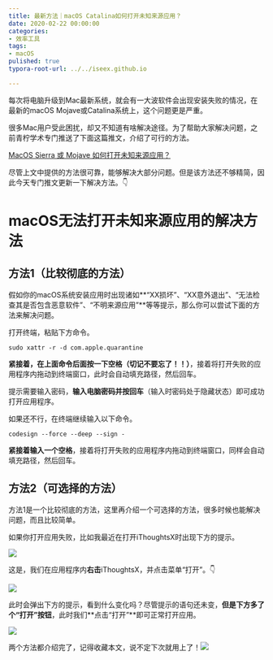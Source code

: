 ```yaml
---
title: 最新方法｜macOS Catalina如何打开未知来源应用？
date: 2020-02-22 00:00:00
categories:
- 效率工具
tags:
- macOS
pulished: true
typora-root-url: ../../iseex.github.io

---
```


每次将电脑升级到Mac最新系统，就会有一大波软件会出现安装失败的情况，在最新的macOS Mojave或Catalina系统上，这个问题更是严重。

很多Mac用户受此困扰，却又不知道有啥解决途径。为了帮助大家解决问题，之前青柠学术专门推送了下面这篇推文，介绍了可行的方法。

[MacOS Sierra 或 Mojave 如何打开未知来源应用？](http://mp.weixin.qq.com/s?__biz=MzAxNzgyMDg0MQ==&mid=2650454164&idx=1&sn=083f8509af75876bd2cc0d8166b8ec79&chksm=83d1a552b4a62c44a837359e48008b33e72372dcb19ddf33ab20a7812569dd3b57a421fe4ea0&scene=21#wechat_redirect)

尽管上文中提供的方法很可靠，能够解决大部分问题。但是该方法还不够精简，因此今天专门推文更新一下解决方法。👇

#   macOS无法打开未知来源应用的解决方法

## 方法1（比较彻底的方法）

假如你的macOS系统安装应用时出现诸如**“XX损坏”、“XX意外退出”、“无法检查其是否包含恶意软件”、“不明来源应用”**等等提示，那么你可以尝试下面的方法来解决问题。

打开终端，粘贴下方命令。

```
sudo xattr -r -d com.apple.quarantine
```

**紧接着，在上面命令后面按一下空格（切记不要忘了！！）**，接着将打开失败的应用程序内拖动到终端窗口，此时会自动填充路径，然后回车。

提示需要输入密码，**输入电脑密码并按回车**（输入时密码处于隐藏状态）即可成功打开应用程序。

如果还不行，在终端继续输入以下命令。


```
codesign --force --deep --sign -
```

**紧接着输入一个空格**，接着将打开失败的应用程序内拖动到终端窗口，同样会自动填充路径，然后回车。

## 方法2（可选择的方法）

方法1是一个比较彻底的方法，这里再介绍一个可选择的方法，很多时候也能解决问题，而且比较简单。

如果你打开应用失败，比如我最近在打开iThoughtsX时出现下方的提示。

![](https://tva1.sinaimg.cn/large/0082zybply1gc4iylpiwvj30es0873zu.jpg)

这是，我们在应用程序内**右击**iThoughtsX，并点击菜单“打开”。👇

![](https://tva1.sinaimg.cn/large/0082zybply1gc4iyv3muuj307o0dqwfq.jpg)

此时会弹出下方的提示，看到什么变化吗？尽管提示的语句还未变，**但是下方多了个“打开”按钮**，此时我们**点击“打开”**即可正常打开应用。

![](https://tva1.sinaimg.cn/large/0082zybply1gc4iz4hodpj30fu087dh7.jpg)

两个方法都介绍完了，记得收藏本文，说不定下次就用上了！![](https://tva1.sinaimg.cn/large/0082zybply1gc4izs6z44j301s01s742.jpg)


